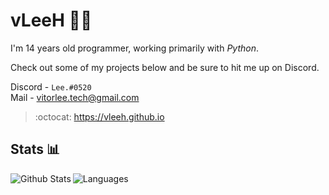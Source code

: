 # vLeeH 👨‍💻 
I'm 14 years old programmer, working primarily with _Python_. 

Check out some of my projects below and be sure to hit me up on Discord.

Discord - `Lee.#0520` <br>
Mail - <a href="">vitorlee.tech@gmail.com</a>

> :octocat: https://vleeh.github.io

## Stats 📊

<img align="left" alt="Github Stats" src="https://github-readme-stats.vercel.app/api?username=vLeeH&count_private=true&line_height=21&show_icons=true&theme=dark"/> 
<img align="left" alt="Languages" src="https://github-readme-stats.vercel.app/api/top-langs/?username=vLeeH&layout=compact&card_width=250&theme=dark"/>
